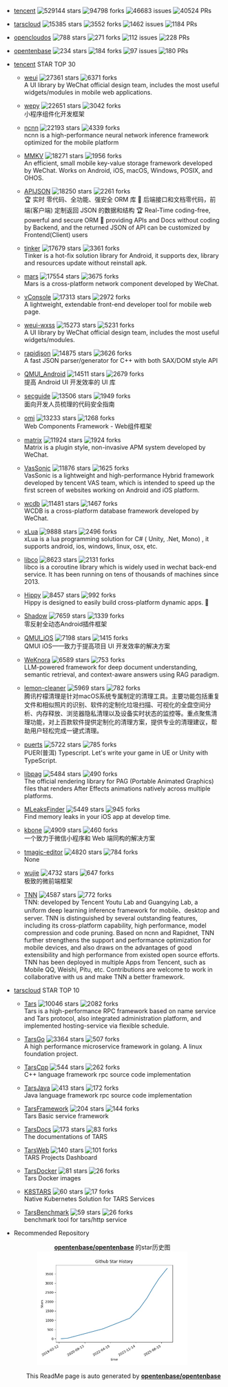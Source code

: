
+ [tencent](https://github.com/tencent)
![529144 stars](https://img.shields.io/badge/Stars-529144-green)
![94798 forks](https://img.shields.io/badge/Forks-94798-green)
![46683 issues](https://img.shields.io/badge/Issues-46683-green)
![40524 PRs](https://img.shields.io/badge/PRs-40524-green)

+ [tarscloud](https://github.com/tarscloud)
![15385 stars](https://img.shields.io/badge/Stars-15385-green)
![3552 forks](https://img.shields.io/badge/Forks-3552-green)
![1462 issues](https://img.shields.io/badge/Issues-1462-green)
![1184 PRs](https://img.shields.io/badge/PRs-1184-green)

+ [opencloudos](https://github.com/opencloudos)
![788 stars](https://img.shields.io/badge/Stars-788-green)
![271 forks](https://img.shields.io/badge/Forks-271-green)
![112 issues](https://img.shields.io/badge/Issues-112-green)
![228 PRs](https://img.shields.io/badge/PRs-228-green)

+ [opentenbase](https://github.com/opentenbase)
![234 stars](https://img.shields.io/badge/Stars-234-green)
![184 forks](https://img.shields.io/badge/Forks-184-green)
![97 issues](https://img.shields.io/badge/Issues-97-green)
![180 PRs](https://img.shields.io/badge/PRs-180-green)



+ [tencent](https://github.com/tencent) STAR TOP 30
    
    + [weui](https://github.com/tencent/weui) 
    ![27361 stars](https://img.shields.io/badge/Stars-27361-green)
    ![6371 forks](https://img.shields.io/badge/Forks-6371-green)  
    A UI library by WeChat official design team, includes the most useful widgets/modules in mobile web applications.
    
    + [wepy](https://github.com/tencent/wepy) 
    ![22651 stars](https://img.shields.io/badge/Stars-22651-green)
    ![3042 forks](https://img.shields.io/badge/Forks-3042-green)  
    小程序组件化开发框架
    
    + [ncnn](https://github.com/tencent/ncnn) 
    ![22193 stars](https://img.shields.io/badge/Stars-22193-green)
    ![4339 forks](https://img.shields.io/badge/Forks-4339-green)  
    ncnn is a high-performance neural network inference framework optimized for the mobile platform
    
    + [MMKV](https://github.com/tencent/MMKV) 
    ![18271 stars](https://img.shields.io/badge/Stars-18271-green)
    ![1956 forks](https://img.shields.io/badge/Forks-1956-green)  
    An efficient, small mobile key-value storage framework developed by WeChat. Works on Android, iOS, macOS, Windows, POSIX, and OHOS.
    
    + [APIJSON](https://github.com/tencent/APIJSON) 
    ![18250 stars](https://img.shields.io/badge/Stars-18250-green)
    ![2261 forks](https://img.shields.io/badge/Forks-2261-green)  
    🏆 实时 零代码、全功能、强安全 ORM 库 🚀 后端接口和文档零代码，前端(客户端) 定制返回 JSON 的数据和结构 🏆 Real-Time coding-free, powerful and secure ORM 🚀  providing APIs and Docs without coding by Backend, and the returned JSON of API can be customized by Frontend(Client) users
    
    + [tinker](https://github.com/tencent/tinker) 
    ![17679 stars](https://img.shields.io/badge/Stars-17679-green)
    ![3361 forks](https://img.shields.io/badge/Forks-3361-green)  
    Tinker is a hot-fix solution library for Android, it supports dex, library and resources update without reinstall apk.
    
    + [mars](https://github.com/tencent/mars) 
    ![17554 stars](https://img.shields.io/badge/Stars-17554-green)
    ![3675 forks](https://img.shields.io/badge/Forks-3675-green)  
    Mars is a cross-platform network component  developed by WeChat.
    
    + [vConsole](https://github.com/tencent/vConsole) 
    ![17313 stars](https://img.shields.io/badge/Stars-17313-green)
    ![2972 forks](https://img.shields.io/badge/Forks-2972-green)  
    A lightweight, extendable front-end developer tool for mobile web page.
    
    + [weui-wxss](https://github.com/tencent/weui-wxss) 
    ![15273 stars](https://img.shields.io/badge/Stars-15273-green)
    ![5231 forks](https://img.shields.io/badge/Forks-5231-green)  
    A UI library by WeChat official design team, includes the most useful widgets/modules.
    
    + [rapidjson](https://github.com/tencent/rapidjson) 
    ![14875 stars](https://img.shields.io/badge/Stars-14875-green)
    ![3626 forks](https://img.shields.io/badge/Forks-3626-green)  
    A fast JSON parser/generator for C++ with both SAX/DOM style API
    
    + [QMUI_Android](https://github.com/tencent/QMUI_Android) 
    ![14511 stars](https://img.shields.io/badge/Stars-14511-green)
    ![2679 forks](https://img.shields.io/badge/Forks-2679-green)  
    提高 Android UI 开发效率的 UI 库
    
    + [secguide](https://github.com/tencent/secguide) 
    ![13506 stars](https://img.shields.io/badge/Stars-13506-green)
    ![1949 forks](https://img.shields.io/badge/Forks-1949-green)  
    面向开发人员梳理的代码安全指南
    
    + [omi](https://github.com/tencent/omi) 
    ![13233 stars](https://img.shields.io/badge/Stars-13233-green)
    ![1268 forks](https://img.shields.io/badge/Forks-1268-green)  
    Web Components Framework - Web组件框架
    
    + [matrix](https://github.com/tencent/matrix) 
    ![11924 stars](https://img.shields.io/badge/Stars-11924-green)
    ![1924 forks](https://img.shields.io/badge/Forks-1924-green)  
    Matrix is a plugin style, non-invasive APM system developed by WeChat.
    
    + [VasSonic](https://github.com/tencent/VasSonic) 
    ![11876 stars](https://img.shields.io/badge/Stars-11876-green)
    ![1625 forks](https://img.shields.io/badge/Forks-1625-green)  
    VasSonic is a lightweight and high-performance Hybrid framework developed by tencent VAS team, which is intended to speed up the first screen of websites working on Android and iOS platform. 
    
    + [wcdb](https://github.com/tencent/wcdb) 
    ![11481 stars](https://img.shields.io/badge/Stars-11481-green)
    ![1467 forks](https://img.shields.io/badge/Forks-1467-green)  
    WCDB is a cross-platform database framework developed by WeChat.
    
    + [xLua](https://github.com/tencent/xLua) 
    ![9888 stars](https://img.shields.io/badge/Stars-9888-green)
    ![2496 forks](https://img.shields.io/badge/Forks-2496-green)  
    xLua is a lua programming solution for  C# ( Unity, .Net, Mono) , it supports android, ios, windows, linux, osx, etc.
    
    + [libco](https://github.com/tencent/libco) 
    ![8623 stars](https://img.shields.io/badge/Stars-8623-green)
    ![2131 forks](https://img.shields.io/badge/Forks-2131-green)  
    libco is a coroutine library which is widely used in wechat  back-end service. It has been running on tens of thousands of machines since 2013.
    
    + [Hippy](https://github.com/tencent/Hippy) 
    ![8457 stars](https://img.shields.io/badge/Stars-8457-green)
    ![992 forks](https://img.shields.io/badge/Forks-992-green)  
    Hippy is designed to easily build cross-platform dynamic apps. 👏
    
    + [Shadow](https://github.com/tencent/Shadow) 
    ![7659 stars](https://img.shields.io/badge/Stars-7659-green)
    ![1339 forks](https://img.shields.io/badge/Forks-1339-green)  
    零反射全动态Android插件框架
    
    + [QMUI_iOS](https://github.com/tencent/QMUI_iOS) 
    ![7198 stars](https://img.shields.io/badge/Stars-7198-green)
    ![1415 forks](https://img.shields.io/badge/Forks-1415-green)  
    QMUI iOS——致力于提高项目 UI 开发效率的解决方案
    
    + [WeKnora](https://github.com/tencent/WeKnora) 
    ![6589 stars](https://img.shields.io/badge/Stars-6589-green)
    ![753 forks](https://img.shields.io/badge/Forks-753-green)  
    LLM-powered framework for deep document understanding, semantic retrieval, and context-aware answers using RAG paradigm.
    
    + [lemon-cleaner](https://github.com/tencent/lemon-cleaner) 
    ![5969 stars](https://img.shields.io/badge/Stars-5969-green)
    ![782 forks](https://img.shields.io/badge/Forks-782-green)  
    腾讯柠檬清理是针对macOS系统专属制定的清理工具。主要功能包括重复文件和相似照片的识别、软件的定制化垃圾扫描、可视化的全盘空间分析、内存释放、浏览器隐私清理以及设备实时状态的监控等。重点聚焦清理功能，对上百款软件提供定制化的清理方案，提供专业的清理建议，帮助用户轻松完成一键式清理。
    
    + [puerts](https://github.com/tencent/puerts) 
    ![5722 stars](https://img.shields.io/badge/Stars-5722-green)
    ![785 forks](https://img.shields.io/badge/Forks-785-green)  
    PUER(普洱) Typescript. Let's write your game in UE or Unity with TypeScript.
    
    + [libpag](https://github.com/tencent/libpag) 
    ![5484 stars](https://img.shields.io/badge/Stars-5484-green)
    ![490 forks](https://img.shields.io/badge/Forks-490-green)  
    The official rendering library for PAG (Portable Animated Graphics) files that renders After Effects animations natively across multiple platforms.
    
    + [MLeaksFinder](https://github.com/tencent/MLeaksFinder) 
    ![5449 stars](https://img.shields.io/badge/Stars-5449-green)
    ![945 forks](https://img.shields.io/badge/Forks-945-green)  
    Find memory leaks in your iOS app at develop time.
    
    + [kbone](https://github.com/tencent/kbone) 
    ![4909 stars](https://img.shields.io/badge/Stars-4909-green)
    ![460 forks](https://img.shields.io/badge/Forks-460-green)  
    一个致力于微信小程序和 Web 端同构的解决方案
    
    + [tmagic-editor](https://github.com/tencent/tmagic-editor) 
    ![4820 stars](https://img.shields.io/badge/Stars-4820-green)
    ![784 forks](https://img.shields.io/badge/Forks-784-green)  
    None
    
    + [wujie](https://github.com/tencent/wujie) 
    ![4732 stars](https://img.shields.io/badge/Stars-4732-green)
    ![647 forks](https://img.shields.io/badge/Forks-647-green)  
    极致的微前端框架
    
    + [TNN](https://github.com/tencent/TNN) 
    ![4587 stars](https://img.shields.io/badge/Stars-4587-green)
    ![772 forks](https://img.shields.io/badge/Forks-772-green)  
    TNN: developed by Tencent Youtu Lab and Guangying Lab, a uniform deep learning inference framework for mobile、desktop and server. TNN is distinguished by several outstanding features, including its cross-platform capability, high performance, model compression and code pruning. Based on ncnn and Rapidnet, TNN further strengthens the support and performance optimization for mobile devices, and also draws on the advantages of good extensibility and high performance from existed open source efforts. TNN has been deployed in multiple Apps from Tencent, such as Mobile QQ, Weishi, Pitu, etc. Contributions are welcome to work in collaborative with us and make TNN a better framework. 
    

+ [tarscloud](https://github.com/tarscloud) STAR TOP 10
    
    + [Tars](https://github.com/tarscloud/Tars) 
    ![10046 stars](https://img.shields.io/badge/Stars-10046-green)
    ![2082 forks](https://img.shields.io/badge/Forks-2082-green)  
    Tars is a high-performance RPC framework based on name service and Tars protocol, also integrated administration platform, and implemented hosting-service via flexible schedule.
    
    + [TarsGo](https://github.com/tarscloud/TarsGo) 
    ![3364 stars](https://img.shields.io/badge/Stars-3364-green)
    ![507 forks](https://img.shields.io/badge/Forks-507-green)  
    A  high performance microservice  framework  in golang. A linux foundation project.
    
    + [TarsCpp](https://github.com/tarscloud/TarsCpp) 
    ![544 stars](https://img.shields.io/badge/Stars-544-green)
    ![262 forks](https://img.shields.io/badge/Forks-262-green)  
    C++ language framework rpc source code implementation
    
    + [TarsJava](https://github.com/tarscloud/TarsJava) 
    ![413 stars](https://img.shields.io/badge/Stars-413-green)
    ![172 forks](https://img.shields.io/badge/Forks-172-green)  
    Java language framework rpc source code implementation
    
    + [TarsFramework](https://github.com/tarscloud/TarsFramework) 
    ![204 stars](https://img.shields.io/badge/Stars-204-green)
    ![144 forks](https://img.shields.io/badge/Forks-144-green)  
    Tars Basic service framework
    
    + [TarsDocs](https://github.com/tarscloud/TarsDocs) 
    ![173 stars](https://img.shields.io/badge/Stars-173-green)
    ![83 forks](https://img.shields.io/badge/Forks-83-green)  
    The documentations of TARS
    
    + [TarsWeb](https://github.com/tarscloud/TarsWeb) 
    ![140 stars](https://img.shields.io/badge/Stars-140-green)
    ![101 forks](https://img.shields.io/badge/Forks-101-green)  
    TARS Projects Dashboard
    
    + [TarsDocker](https://github.com/tarscloud/TarsDocker) 
    ![81 stars](https://img.shields.io/badge/Stars-81-green)
    ![26 forks](https://img.shields.io/badge/Forks-26-green)  
    Tars Docker  images
    
    + [K8STARS](https://github.com/tarscloud/K8STARS) 
    ![60 stars](https://img.shields.io/badge/Stars-60-green)
    ![17 forks](https://img.shields.io/badge/Forks-17-green)  
    Native Kubernetes  Solution for TARS Services
    
    + [TarsBenchmark](https://github.com/tarscloud/TarsBenchmark) 
    ![59 stars](https://img.shields.io/badge/Stars-59-green)
    ![26 forks](https://img.shields.io/badge/Forks-26-green)  
    benchmark tool for tars/http service
    


+ Recommended Repository  
<p align="center">
      <strong>
        <a href="https://github.com/opentenbase/opentenbase" target="_blank">opentenbase/opentenbase</a>
      </strong>  的star历史图
  <br>
  <img src="https://raw.githubusercontent.com/ButterAndButterfly/GithubTools/master/data/stars_history.jpg" width="350px"></img>    
</p>

<p align="right">
      This ReadMe page is auto generated by 
      <strong>
        <a href="https://github.com/opentenbase/opentenbase" target="_blank">opentenbase/opentenbase</a><br>
      </strong>   
</p>